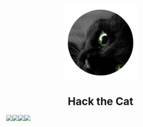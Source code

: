 <p align="center">
    <img width="200" src="invi.png">
</p>
<h1 align="center">Hack the Cat</h1>
<img src="https://img.shields.io/badge/Python-FFD43B?style=for-the-badge&logo=python&logoColor=blue"><img src="https://img.shields.io/badge/JavaScript-323330?style=for-the-badge&logo=javascript&logoColor=F7DF1E"><img src="https://img.shields.io/badge/json-5E5C5C?style=for-the-badge&logo=json&logoColor=white"><img src="https://img.shields.io/badge/Discord-5865F2?style=for-the-badge&logo=discord&logoColor=white">
